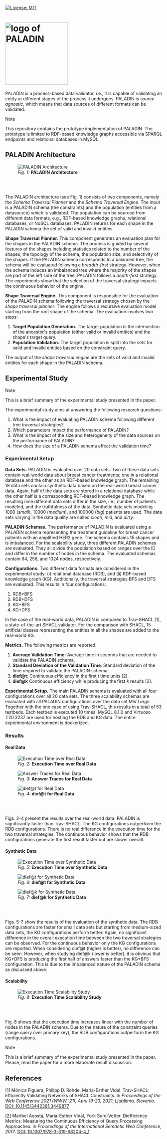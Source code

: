 [![License: MIT](https://img.shields.io/badge/License-MIT-yellow.svg)](LICENSE)

# <img src="images/logo.png" alt="logo of PALADIN" width="200">

PALADIN is a process-based data validator, i.e., it is capable of validating an entity at different stages of the process it undergoes.
PALADIN is _source-agnostic_, which means that data sources of different formats can be validated.

> [!NOTE]
> This repository contains the prototype implementation of PALADIN.
> The prototype is limited to RDF-based knowledge graphs accessible via SPARQL endpoints and relational databases in MySQL.


## PALADIN Architecture

<figure>
  <img src="images/architecture.png" alt="PALADIN Architecture">
  <figcaption><i>Fig. 1:</i> <b>PALADIN Architecture</b></figcaption>
</figure><br><br>

The PALADIN architecture (see Fig. 1) consists of two components, namely the _Schema Traversal Planner_ and the _Schema Traversal Engine_.
The input is a PALADIN schema (the constraints) and the population (entities from a datasource) which is validated.
The population can be sourced from different data formats, e.g., RDF-based knowledge graphs, relational databases, or NoSQL databases.
PALADIN returns for each shape in the PALADIN schema the set of valid and invalid entities.

__Shape Traversal Planner.__ This component generates an evaluation plan for the shapes in the PALADIN schema.
The process is guided by several features of the shapes including statistics related to the number of the shapes, the topology of the schema, the population size, and selectivity of the shapes.
If the PALADIN schema corresponds to a balanced tree, the schema will be evaluated following a _breadth-first_ strategy.
However, when the schema induces an imbalanced tree where the majority of the shapes are part of the left side of the tree, PALADIN follows a _depth-first_ strategy.
The experiments show that the selection of the traversal strategy impacts the continuous behavior of the engine.

__Shape Traversal Engine.__ This component is responsible for the evaluation of the PALADIN schema following the traversal strategy chosen by the _shape traversal planner_.
The engine follows a recursive evaluation model starting from the root shape of the schema.
The evaluation involves two steps:

1. __Target Population Generation.__ The target population is the intersection of the ancestor's population (either valid or invalid entities) and the shape's target query.
2. __Population Validation.__ The target population is split into the sets for valid and invalid entities based on the constraint query.

The output of the _shape traversal engine_ are the sets of valid and invalid entities for each shape in the PALADIN schema.

## Experimental Study

> [!NOTE]
> This is a brief summary of the experimental study presented in the paper.

The experimental study aims at answering the following research questions:

1. What is the impact of evaluating PALADIN schema following different tree traversal strategies?
2. Which parameters impact the performance of PALADIN?
3. What is the impact of the size and heterogeneity of the data sources on the performance of PALADIN?
4. How does the size of a PALADIN schema affect the validation time?

### Experimental Setup

__Data Sets.__ PALADIN is evaluated over 20 data sets.
Two of these data sets contain real-world data about breast cancer treatments; one in a relational database and the other as an RDF-based knowledge graph.
The remaining 18 data sets contain synthetic data based on the real-world breast cancer data.
Again, half of the data sets are stored in a relational database while the other half is a corresponding RDF-based knowledge graph.
The resulting nine different data sets differ in the size, i.e., number of patients modeled, and the truthfulness of the data.
Synthetic data sets modeling 1000 (_small_), 10000 (_medium_), and 100000 (_big_) patients are used.
The data sets varying in the data quality are called _clean_, _mid_, and _dirty_.

__PALADIN Schemas.__ The performance of PALADIN is evaluated using a PALADIN schema representing the treatment guideline for breast cancer patients with an amplified HER2 gene.
The schema contains 15 shapes and is imbalanced.
For the scalability study, three different PALADIN schemas are evaluated.
They all divide the population based on ranges over the ID and differ in the number of nodes in the schema.
The evaluated schemas contain 64, 256, and 1024 nodes, respectively.

__Configurations.__ Two different data formats are considered in the experimental study: (i) relational database (RDB), and (ii) RDF-based knowledge graph (KG).
Additionally, the traversal strategies BFS and DFS are evaluated.
This results in four configurations:

1. RDB+BFS
2. RDB+DFS
3. KG+BFS
4. KG+DFS

In the case of the real-world data, PALADIN is compared to Trav-SHACL [1], a state-of-the-art SHACL validator.
For the comparison with SHACL, 15 artificial classes representing the entities in all the shapes are added to the real-world KG.

__Metrics.__ The following metrics are reported:

1. __Average Validation Time:__ Average time in seconds that are needed to validate the PALADIN schema.
2. __Standard Deviation of the Validation Time__: Standard deviation of the time required to validate the PALADIN schema. 
3. __dief@t:__ Continuous efficiency in the first _t_ time units [2].
4. __dief@k__ Continuous efficiency while producing the first _k_ results [2].

__Experimental Setup.__ The main PALADIN schema is evaluated with all four configurations over all 20 data sets.
The three scalability schemas are evaluated with all PALADIN configurations over the data set _Mid Large_.
Together with the one case of using Trav-SHACL, this results in a total of 53 testbeds.
Each testbed is executed 10 times.
MySQL 8.1.0 and Virtuoso 7.20.3237 are used for hosting the RDB and KG data.
The entire experimental environment is dockerized.

### Results

#### Real Data

<figure>
  <img src="images/execution_times_real.png" alt="Execution Time over Real Data">
  <figcaption><i>Fig. 2:</i> <b>Execution Time over Real Data</b></figcaption>
</figure>
<figure>
  <img src="images/trace_real.png" alt="Answer Traces for Real Data">
  <figcaption><i>Fig. 3:</i> <b>Answer Traces for Real Data</b></figcaption>
</figure>
<figure>
  <img src="images/dieft_real.png" alt="dief@t for Real Data">
  <figcaption><i>Fig. 4:</i> <b>dief@t for Real Data</b></figcaption>
</figure><br><br>

Figs. 2-4 present the results over the real-world data.
PALADIN is significantly faster than Trav-SHACL.
The KG configurations outperform the RDB configurations.
There is no real difference in the execution time for the two traversal strategies.
The continuous behavior shows that the RDB configurations generate the first result faster but are slower overall.

#### Synthetic Data

<figure>
  <img src="images/execution_times_synth.png" alt="Execution Time over Synthetic Data">
  <figcaption><i>Fig. 5:</i> <b>Execution Time over Synthetic Data</b></figcaption>
</figure>
<figure>
  <img src="images/dieft_synth.png" alt="dief@t for Synthetic Data">
  <figcaption><i>Fig. 6:</i> <b>dief@t for Synthetic Data</b></figcaption>
</figure>
<figure>
  <img src="images/diefk_synth.png" alt="dief@k for Synthetic Data">
  <figcaption><i>Fig. 7:</i> <b>dief@k for Synthetic Data</b></figcaption>
</figure><br><br>

Figs. 5-7 show the results of the evaluation of the synthetic data.
The RDB configurations are faster for small data sets but starting from medium-sized data sets, the KG configurations perform better.
Again, no significant difference in the overall execution time between the two traversal strategies can be observed.
For the continuous behavior only the KG configurations are reported.
When considering dief@t (higher is better), no difference can be seen.
However, when studying dief@k (lower is better), it is obvious that KG+DFS is producing the first half of answers faster than the KG+BFS configuration.
This is due to the imbalanced nature of the PALADIN schema as discussed above.

#### Scalability

<figure>
  <img src="images/execution_times_scale.png" alt="Execution Time Scalability Study">
  <figcaption><i>Fig. 8:</i> <b>Execution Time Scalability Study</b></figcaption>
</figure><br><br>

Fig. 8 shows that the execution time increases linear with the number of nodes in the PALADIN schema.
Due to the nature of the constraint queries (range query over primary key), the RDB configurations outperform the KG configurations.

> [!NOTE]
> This is a brief summary of the experimental study presented in the paper.
> Please, read the paper for a more elaborate result discussion.

## References
[1] Mónica Figuera, Philipp D. Rohde, Maria-Esther Vidal. Trav-SHACL: Efficiently Validating Networks of SHACL Constraints. In _Proceedings of the Web Conference 2021 (WWW '21), April 19-23, 2021, Ljubljana, Slovenia_. [DOI: 10.1145/3442381.3449877](https://doi.org/10.1145/3442381.3449877)

[2] Maribel Acosta, Maria-Esther Vidal, York Sure-Vetter. Diefficiency Metrics: Measuring the Continuous Efficiency of Query Processing Approaches. In _Proceedings of the International Semantic Web Conference, 2017_. [DOI: 10.1007/978-3-319-68204-4_1](https://doi.org/10.1007/978-3-319-68204-4_1)
